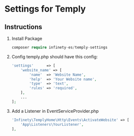 # Settings for Temply

## Instructions

1. Install Package
	```php
	composer require infinety-es/temply-settings
	```

2. Config temply.php should have this config:

	```php
    'settings'      => [
        'website_name' => [
            'name'  => 'Website Name',
            'help'  => 'Your Website name',
            'type'  => 'text',
            'rules' => 'required',
        ],
        ...
    ];
	```

3. Add a Listener in EventServiceProvider.php
	```php
	'Infinety\TemplyHome\Http\Events\ActivateWebsite' => [
        'App\Listeners\YourListener',
    ],
    ```

